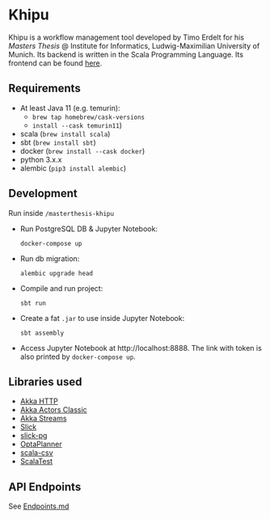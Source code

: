 # Khipu

Khipu is a workflow management tool developed by Timo Erdelt for his _Masters Thesis_ @ Institute for Informatics, 
Ludwig-Maximilian University of Munich. Its backend is written in the Scala Programming Language. Its frontend can be found [here](https://github.com/tmrdlt/masterthesis-khipu-frontend).

## Requirements
- At least Java 11 (e.g. temurin):
    - `brew tap homebrew/cask-versions`
    - `install --cask temurin11`)
- scala (`brew install scala`)
- sbt (`brew install sbt`)
- docker (`brew install --cask docker`)
- python 3.x.x
- alembic (`pip3 install alembic`)

## Development
Run inside `/masterthesis-khipu`
- Run PostgreSQL DB & Jupyter Notebook:
  ```
  docker-compose up
  ```
- Run db migration:
  ```
  alembic upgrade head
  ```
- Compile and run project:
  ```
  sbt run
  ```
- Create a fat `.jar` to use inside Jupyter Notebook:
  ```
  sbt assembly
  ```
- Access Jupyter Notebook at http://localhost:8888. The link with token is also printed by `docker-compose up`.

## Libraries used
- [Akka HTTP](https://doc.akka.io/docs/akka-http/current/index.html)
- [Akka Actors Classic](https://doc.akka.io/docs/akka/current/index-classic.html)
- [Akka Streams](https://doc.akka.io/docs/akka/current/stream/index.html)
- [Slick](https://scala-slick.org/)
- [slick-pg](https://github.com/tminglei/slick-pg)
- [OptaPlanner](https://www.optaplanner.org/)
- [scala-csv](https://github.com/tototoshi/scala-csv)
- [ScalaTest](https://www.scalatest.org/)

## API Endpoints
See [Endpoints.md](Endpoints.md)